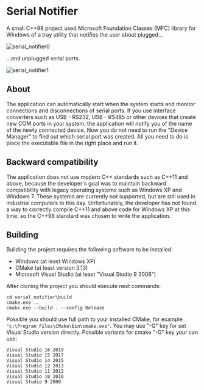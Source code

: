 # Serial Notifier
A small C++98 project used Microsoft Foundation Classes (MFC) library for Windows of a tray utility that notifies the user about plugged...

![serial_notifier0](https://github.com/user-attachments/assets/bfb65c8b-4b7c-4f84-abe6-82a77dd7afe1) 

...and unplugged serial ports.

![serial_notifier1](https://github.com/user-attachments/assets/20290a35-a277-441c-a8b3-313a493691a3)

## About
The application can automatically start when the system starts and monitor connections and disconnections of serial ports. If you use interface converters such as USB - RS232, USB - RS485 or other devices that create new COM ports in your system, the application will notify you of the name of the newly connected device. Now you do not need to run the "Device Manager" to find out which serial port was created. All you need to do is place the executable file in the right place and run it.

## Backward compatibility
The application does not use modern C++ standards such as C++11 and above, because the developer's goal was to maintain backward compatibility with legacy operating systems such as Windows XP and Windows 7. These systems are currently not supported, but are still used in industrial computers to this day.
Unfortunately, the developer has not found a way to correctly compile C++11 and above code for Windows XP at this time, so the C++98 standard was chosen to write the application.

## Building
Building the project requires the following software to be installed:
- Windows (at least Windows XP)
- CMake (at least version 3.13)
- Microsoft Visual Studio (at least "Visual Studio 9 2008")

After cloning the project you should execute next commands:
```
cd serial_notifier\build
cmake.exe ..
cmake.exe --build . --config Release
```
Possible you should use full path to your installed CMake, for example ```"c:\Program Files\CMake\bin\cmake.exe"```.
You may use "-G" key for set Visual Studio version directly.
Possible variants for cmake "-G" key your can use:
```
Visual Studio 16 2019
Visual Studio 15 2017
Visual Studio 14 2015
Visual Studio 12 2013
Visual Studio 11 2012
Visual Studio 10 2010
Visual Studio 9 2008
```


